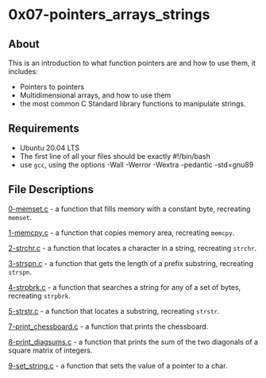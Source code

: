 # 0x07-pointers_arrays_strings 
## About
This is an introduction to what function pointers are and how to use them, it includes:
- Pointers to pointers
- Multidimensional arrays, and how to use them
- the most common C Standard library functions to manipulate strings.

## Requirements
- Ubuntu 20.04 LTS
- The first line of all your files should be exactly #!/bin/bash
- use `gcc`, using the options -Wall -Werror -Wextra -pedantic -std=gnu89

## File Descriptions
[0-memset.c](https://github.com/szbrooks2017/holbertonschool-low_level_programming/blob/main/0x07-pointers_arrays_strings/0-memset.c) -  a function that fills memory with a constant byte, recreating `memset`.

[1-memcpy.c](https://github.com/szbrooks2017/holbertonschool-low_level_programming/blob/main/0x07-pointers_arrays_strings/1-memcpy.c) - a function that copies memory area, recreating `memcpy`.

[2-strchr.c](https://github.com/szbrooks2017/holbertonschool-low_level_programming/blob/main/0x07-pointers_arrays_strings/2-strchr.c) -  a function that locates a character in a string, recreating `strchr`.

[3-strspn.c](https://github.com/szbrooks2017/holbertonschool-low_level_programming/blob/main/0x07-pointers_arrays_strings/3-strspn.c) -  a function that gets the length of a prefix substring, recreating `strspn`.

[4-strpbrk.c](https://github.com/szbrooks2017/holbertonschool-low_level_programming/blob/main/0x07-pointers_arrays_strings/4-strpbrk.c) - a function that searches a string for any of a set of bytes, recreating `strpbrk`.

[5-strstr.c](https://github.com/szbrooks2017/holbertonschool-low_level_programming/blob/main/0x07-pointers_arrays_strings/5-strstr.c) -  a function that locates a substring, recreating `strstr`.

[7-print_chessboard.c](https://github.com/szbrooks2017/holbertonschool-low_level_programming/blob/main/0x07-pointers_arrays_strings/7-print_chessboard.c) -  a function that prints the chessboard.

[8-print_diagsums.c](https://github.com/szbrooks2017/holbertonschool-low_level_programming/blob/main/0x07-pointers_arrays_strings/8-print_diagsums.c) -  a function that prints the sum of the two diagonals of a square matrix of integers.

[9-set_string.c](https://github.com/szbrooks2017/holbertonschool-low_level_programming/blob/main/0x07-pointers_arrays_strings/9-set_string.c) -  a function that sets the value of a pointer to a char.
